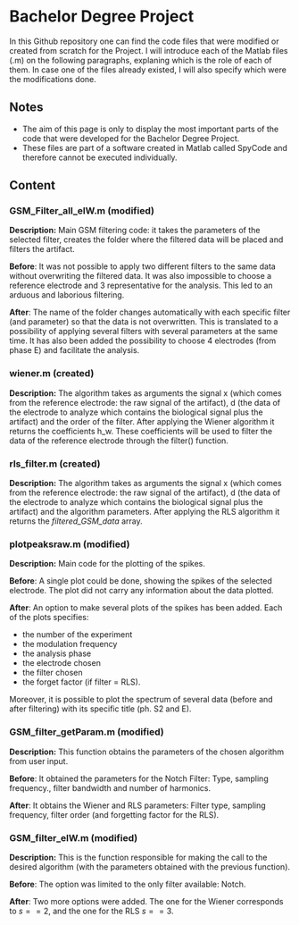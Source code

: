 # Bachelor Degree Project

In this Github repository one can find the code files that were modified or created from scratch for the Project. I will introduce each of the Matlab files (.m) on the following paragraphs, explaning which is the role of each of them. In case one of the files already existed, I will also specify which were the modifications done. 

## Notes

- The aim of this page is only to display the most important parts of the code that were developed for the Bachelor Degree Project. 
- These files are part of a software created in Matlab called SpyCode and therefore cannot be executed individually. 

## Content


### GSM_Filter_all_elW.m (modified)

**Description:** Main GSM filtering code: it takes the parameters of the selected filter, creates the folder where the filtered data will be placed and filters the artifact.

**Before**: It was not possible to apply two different filters to the same data without overwriting the filtered data. It was also impossible to choose a reference electrode and 3 representative for the analysis. This led to an arduous and laborious filtering.

**After**: The name of the folder changes automatically with each specific filter (and parameter) so that the data is not overwritten. This is translated to a possibility of applying several filters with several parameters at the same time. It has also been added the possibility to choose 4 electrodes (from phase E) and facilitate the analysis.

### wiener.m (created)

**Description:** The algorithm takes as arguments the signal x (which comes from the reference electrode: the raw signal of the artifact), d (the data of the electrode to analyze which contains the biological signal plus the artifact) and the order of the filter. After applying the Wiener algorithm it returns the coefficients h_w. These coefficients will be used to filter the data of the reference electrode through the filter() function. 

### rls_filter.m (created)

**Description:** The algorithm takes as arguments the signal x (which comes from the reference electrode: the raw signal of the artifact), d (the data of the electrode to analyze which contains the biological signal plus the artifact) and the algorithm parameters. After applying the RLS algorithm it returns the _filtered_GSM_data_ array.


### plotpeaksraw.m (modified)

**Description:** Main code for the plotting of the spikes.

**Before**: A single plot could be done, showing the spikes of the selected electrode. The plot did not carry any information about the data plotted.

**After**: An option to make several plots of the spikes has been added. Each of the plots specifies: 
- the number of the experiment
- the modulation frequency
- the analysis phase 
- the electrode chosen
- the filter chosen
- the forget factor (if filter = RLS). 

Moreover, it is possible to plot the spectrum of several data (before and after filtering) with its specific title (ph. S2 and E).

### GSM_filter_getParam.m (modified)

**Description:** This function obtains the parameters of the chosen algorithm from user input.

**Before**: It obtained the parameters for the Notch Filter: Type, sampling frequency., filter bandwidth and number of harmonics.

**After**: It obtains the Wiener and RLS parameters: Filter type, sampling frequency, filter order (and forgetting factor for the RLS).

### GSM_filter_elW.m (modified)

**Description:** This is the function responsible for making the call to the desired algorithm (with the parameters obtained with the previous function).

**Before**: The option was limited to the only filter available: Notch.

**After**: Two more options were added. The one for the Wiener corresponds to $s==2$, and the one for the RLS $s==3$.
